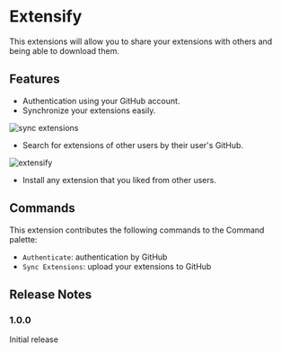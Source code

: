 # Extensify

This extensions will allow you to share your extensions with others and being able to download them.

## Features

- Authentication using your GitHub account.
- Synchronize your extensions easily.

![sync extensions](https://user-images.githubusercontent.com/68721455/188764317-375ef233-99d0-44c1-aa42-543f70991425.png)

- Search for extensions of other users by their user's GitHub.

![extensify](https://user-images.githubusercontent.com/68721455/188761406-08fc5a05-eb13-4119-82d9-1935e1428e67.png)

- Install any extension that you liked from other users.

## Commands

This extension contributes the following commands to the Command palette:

- `Authenticate`: authentication by GitHub
- `Sync Extensions`: upload your extensions to GitHub

## Release Notes

### 1.0.0

Initial release
